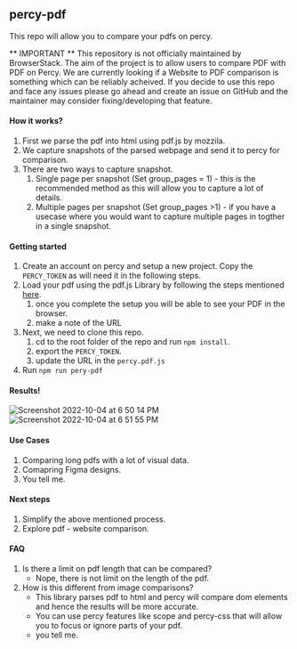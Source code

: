 ## percy-pdf
This repo will allow you to compare your pdfs on percy.

** IMPORTANT **
This repository is not officially maintained by BrowserStack. The aim of the project is to allow users to compare PDF with PDF on Percy. We are currently looking if a Website to PDF comparison is something which can be reliably acheived. If you decide to use this repo and face any issues please go ahead and create an issue on GitHub and the maintainer may consider fixing/developing that feature.

#### How it works?
 1. First we parse the pdf into html using pdf.js by mozzila.
 2. We capture snapshots of the parsed webpage and send it to percy for comparison.
 3. There are two ways to capture snapshot.
    1. Single page per snapshot (Set group_pages = 1) - this is the recommended method as this will allow you to capture a lot of details.
    2. Multiple pages per snapshot (Set group_pages >1) - if you have a usecase where you would want to capture multiple pages in togther in a single snapshot.
   
   
#### Getting started
 1. Create an account on percy and setup a new project. Copy the `PERCY_TOKEN` as will need it in the following steps.
 2. Load your pdf using the pdf.js Library by following the steps mentioned [here](https://github.com/mozilla/pdf.js#getting-started).
    1. once you complete the setup you will be able to see your PDF in the browser.
    2. make a note of the URL
 3. Next, we need to clone this repo.
    1. cd to the root folder of the repo and run `npm install`.
    2. export the `PERCY_TOKEN`.
    3. update the URL in the `percy.pdf.js`
 4. Run `npm run pery-pdf`
 
#### Results!
 ![Screenshot 2022-10-04 at 6 50 14 PM](https://user-images.githubusercontent.com/53310042/193829894-513c5ded-1728-4a66-a2eb-b4da4a81dc73.png)
![Screenshot 2022-10-04 at 6 51 55 PM](https://user-images.githubusercontent.com/53310042/193830310-b33cb035-bd28-4e1f-8de0-4c1f2651ee93.png)

#### Use Cases
 1. Comparing long pdfs with a lot of visual data.
 2. Comapring Figma designs.
 3. You tell me.
  
#### Next steps
 1. Simplify the above mentioned process.
 2. Explore pdf - website comparison. 

#### FAQ
 1. Is there a limit on pdf length that can be compared?
    - Nope, there is not limit on the length of the pdf.
 2. How is this different from image comparisons?
    - This library parses pdf to html and percy will compare dom elements and hence the results will be more  accurate.
    - You can use percy features like scope and percy-css that will allow you to focus or ignore parts of your pdf.
    - you tell me.
